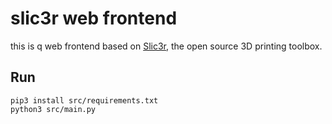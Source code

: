 # slic3r web frontend

this is q web frontend based on [Slic3r](https://slic3r.org/), the open source 3D printing toolbox.

## Run

```
pip3 install src/requirements.txt
python3 src/main.py
````
